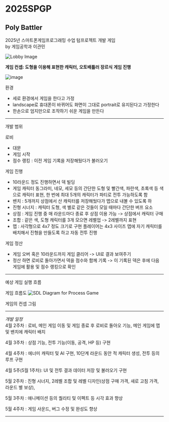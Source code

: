 # 2025SPGP 
## Poly Battler
2025년 스마트폰게임프로그래밍 수업 텀프로젝트 개발 게임\
by 게임공학과 이관민

![Lobby Image](https://github.com/user-attachments/assets/d73ca04d-e420-4f11-a413-d50f8aa1418d)

**게임 컨셉: 도형을 이용해 표현한 캐릭터, 오토배틀러 장르식 게임 진행**

![image](https://github.com/user-attachments/assets/f966dbb1-ae6a-4701-b3ba-6e972059cc56)

환경
  - 세로 환경에서 게임을 한다고 가정
  - landscape로 휴대폰이 바뀌어도 화면이 그대로 portrait로 유지된다고 가정한다
  - 한손으로 엄지만으로 조작하기 쉬운 게임을 만든다

---

개발 범위

로비 
  - 대문
  - 게임 시작
  - 점수 랭킹 : 이전 게임 기록을 저장해뒀다가 불러오기

게임 진행 
  - 10라운드 정도 진행하면서 덱 빌딩 
  - 게임 캐릭터 동그라미, 네모, 세모 등의 간단한 도형 및 빨간색, 파란색, 초록색 등 색으로 캐릭터 표현, 한 번에 최대 5개의 캐릭터가 파티로 전투 가능하도록 함
  - 밴치 : 5개까지 상점에서 산 캐릭터를 저장해뒀다가 맵으로 내볼 수 있도록 하
  - 진형 시너지 : 캐릭터 도형, 색 별로 같은 것들이 모일 때마다 간단한 버프 요소
  - 상점 : 게임 진행 중 매 라운드마다 종료 후 상점 이용 가능 -> 상점에서 캐릭터 구매 
  - 조합 : 같은 색, 도형 캐릭터를 3개 모으면 레벨업 -> 2레벨까지 표현 
  - 맵 : 사각형으로 4x7 정도 크기로 구현 플레이어는 4x3 사이즈 맵에 자기 캐릭터를 배치해서 진형을 만들도록 하고 자동 전투 진행

게임 정산
  - 게임 오버 혹은 10라운드까지 게임 클리어 -> UI로 결과 보여주기
  - 정산 하면 로비로 돌아가면서 덱을 점수와 함께 기록 -> 이 기록된 덱은 후에 다음 게임에 활용 및 점수 랭킹으로 확인
---
예상 게임 실행 흐름

게임 흐름도
![SDL Diagram for Process Game](https://github.com/user-attachments/assets/78fab771-6938-4889-923f-0beed9d60088)

게임의 컨셉 그림

---

*개발 일정*\
4월 2주차 : 로비, 메인 게임 이동 및 게임 종료 후 로비로 돌아오 기능, 메인 게임에 맵 및 밴치에 캐릭터 배치

4월 3주차 : 상점 기능, 전투 기능(이동, 공격, HP 등) 구현

4월 4주차 : 에너미 캐릭터 및 AI 구현, 10단계 라운드 동안 적 캐릭터 생성, 전투 등의 루프 구현

4월 5주(5월 1주차): UI 및 전투 결과 데이터 저장 및 불러오기 구현

5월 2주차 : 진형 시너지, 2레벨 조합 및 레벨 디자인(상점 구매 가격, 새로 고침 가격, 라운드 별 보상), 

5월 3주차 : 애니메이션 등의 퀄리티 및 이펙트 등 시각 효과 향상

5월 4주차 : 게임 사운드, 버그 수정 및 완성도 향상

---
